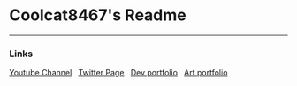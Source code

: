 # Coolcat8467's Readme
-----------------------------------------------------
### Links
[Youtube Channel](https://youtube.com/@coolcat8467)
&nbsp;
[Twitter Page](https://twitter.com/coolcat34670)
&nbsp;
[Dev portfolio](https://coolcat8467.github.io/portfolio/dev)
&nbsp;
[Art portfolio](https://coolcat8467.github.io/portfolio/art)



